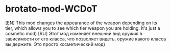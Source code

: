 # brotato-mod-WCDoT
[EN] This mod changes the appearance of the weapon depending on its tier, which allows you to see which tier weapon you are holding. It's just a cosmetic mod)
[RU] Этот мод изменяет внешний вид оружия в зависимости от его класса, что позволяет видеть, оружие какого класса вы держите. Это просто косметический мод)